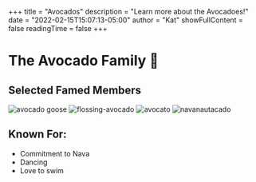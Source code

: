 +++
title = "Avocados"
description = "Learn more about the Avocadoes!"
date = "2022-02-15T15:07:13-05:00"
author = "Kat"
showFullContent = false
readingTime = false
+++

# The Avocado Family 🥑

## Selected Famed  Members
![avocado goose](https://emoji.slack-edge.com/T03M7E63A/avocado-goose/650e3d17d5323f9e.png)
![flossing-avocado](https://emoji.slack-edge.com/T03M7E63A/flossin-avocado/9f3ca878821e2639.gif)
![avocato](https://emoji.slack-edge.com/T03M7E63A/avocato/c954c17d48b14602.png)
![navanautacado](https://emoji.slack-edge.com/T03M7E63A/navacadoinspace/70fa398320d15765.png)

## Known For:

  - Commitment to Nava
  - Dancing
  - Love to swim
